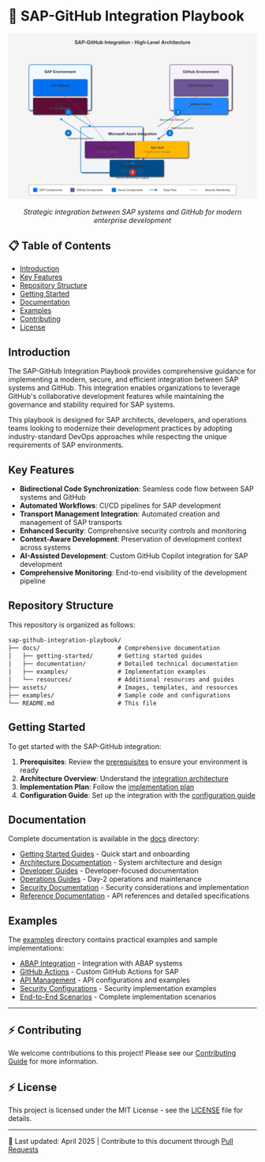 # 🔗 SAP-GitHub Integration Playbook

<div align="center" class="svg-container">
  <!-- Using both object and img as fallback for maximum compatibility -->
  <object type="image/svg+xml" data="assets/images/architecture/high-level-architecture.svg" style="width: 700px; max-width: 100%;" aria-label="SAP-GitHub Integration Architecture">
    <img src="assets/images/architecture/high-level-architecture.svg" alt="SAP-GitHub Integration Architecture" width="700" />
  </object>
  
  *Strategic integration between SAP systems and GitHub for modern enterprise development*
</div>

## 📋 Table of Contents

- [Introduction](#introduction)
- [Key Features](#key-features)
- [Repository Structure](#repository-structure)
- [Getting Started](#getting-started)
- [Documentation](#documentation)
- [Examples](#examples)
- [Contributing](#contributing)
- [License](#license)

## Introduction

The SAP-GitHub Integration Playbook provides comprehensive guidance for implementing a modern, secure, and efficient integration between SAP systems and GitHub. This integration enables organizations to leverage GitHub's collaborative development features while maintaining the governance and stability required for SAP systems.

This playbook is designed for SAP architects, developers, and operations teams looking to modernize their development practices by adopting industry-standard DevOps approaches while respecting the unique requirements of SAP environments.

## Key Features

- **Bidirectional Code Synchronization**: Seamless code flow between SAP systems and GitHub
- **Automated Workflows**: CI/CD pipelines for SAP development
- **Transport Management Integration**: Automated creation and management of SAP transports
- **Enhanced Security**: Comprehensive security controls and monitoring
- **Context-Aware Development**: Preservation of development context across systems
- **AI-Assisted Development**: Custom GitHub Copilot integration for SAP development
- **Comprehensive Monitoring**: End-to-end visibility of the development pipeline

## Repository Structure

This repository is organized as follows:

```
sap-github-integration-playbook/
├── docs/                      # Comprehensive documentation
│   ├── getting-started/       # Getting started guides
│   ├── documentation/         # Detailed technical documentation  
│   ├── examples/              # Implementation examples
│   └── resources/             # Additional resources and guides
├── assets/                    # Images, templates, and resources
├── examples/                  # Sample code and configurations
└── README.md                  # This file
```

## Getting Started

To get started with the SAP-GitHub integration:

1. **Prerequisites**: Review the [prerequisites](docs/getting-started/prerequisites.md) to ensure your environment is ready
2. **Architecture Overview**: Understand the [integration architecture](docs/documentation/architecture/overview.md)
3. **Implementation Plan**: Follow the [implementation plan](docs/getting-started/implementation-plan.md)
4. **Configuration Guide**: Set up the integration with the [configuration guide](docs/getting-started/configuration.md)

## Documentation

Complete documentation is available in the [docs](docs/) directory:

- [Getting Started Guides](docs/getting-started/README.md) - Quick start and onboarding
- [Architecture Documentation](docs/documentation/architecture/README.md) - System architecture and design
- [Developer Guides](docs/documentation/developer/README.md) - Developer-focused documentation
- [Operations Guides](docs/documentation/operations/README.md) - Day-2 operations and maintenance
- [Security Documentation](docs/documentation/security/README.md) - Security considerations and implementation
- [Reference Documentation](docs/documentation/reference/README.md) - API references and detailed specifications

## Examples

The [examples](examples/) directory contains practical examples and sample implementations:

- [ABAP Integration](examples/abap-integration/) - Integration with ABAP systems
- [GitHub Actions](examples/github-actions/) - Custom GitHub Actions for SAP
- [API Management](examples/api-management/) - API configurations and examples
- [Security Configurations](examples/security-config/) - Security implementation examples
- [End-to-End Scenarios](examples/end-to-end/) - Complete implementation scenarios

---

## ⚡ Contributing

We welcome contributions to this project! Please see our [Contributing Guide](CONTRIBUTING.md) for more information.

## ⚡ License

This project is licensed under the MIT License - see the [LICENSE](LICENSE) file for details.

---

🔄 Last updated: April 2025 | Contribute to this document through [Pull Requests](https://github.com/your-org/sap-github-integration-playbook/pulls)
